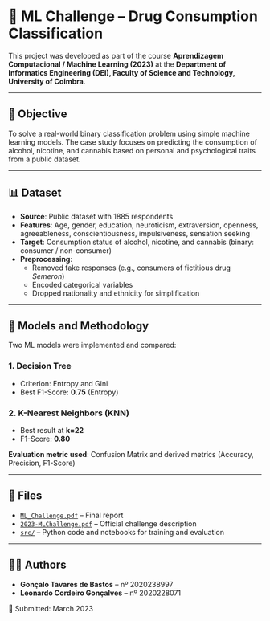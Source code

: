 # 🧠 ML Challenge – Drug Consumption Classification

This project was developed as part of the course **Aprendizagem Computacional / Machine Learning (2023)** at the **Department of Informatics Engineering (DEI), Faculty of Science and Technology, University of Coimbra**.

---

## 🎯 Objective

To solve a real-world binary classification problem using simple machine learning models. The case study focuses on predicting the consumption of alcohol, nicotine, and cannabis based on personal and psychological traits from a public dataset.

---

## 📊 Dataset

- **Source**: Public dataset with 1885 respondents
- **Features**: Age, gender, education, neuroticism, extraversion, openness, agreeableness, conscientiousness, impulsiveness, sensation seeking
- **Target**: Consumption status of alcohol, nicotine, and cannabis (binary: consumer / non-consumer)
- **Preprocessing**:
  - Removed fake responses (e.g., consumers of fictitious drug *Semeron*)
  - Encoded categorical variables
  - Dropped nationality and ethnicity for simplification

---

## 🧪 Models and Methodology

Two ML models were implemented and compared:

### 1. **Decision Tree**
- Criterion: Entropy and Gini
- Best F1-Score: **0.75** (Entropy)

### 2. **K-Nearest Neighbors (KNN)**
- Best result at **k=22**
- F1-Score: **0.80**

**Evaluation metric used**: Confusion Matrix and derived metrics (Accuracy, Precision, F1-Score)

---

## 📂 Files

- [`ML_Challenge.pdf`](./ML_Challenge.pdf) – Final report
- [`2023-MLChallenge.pdf`](./2023-MLChallenge.pdf) – Official challenge description
- [`src/`](./src/) – Python code and notebooks for training and evaluation

---

## 👨‍🎓 Authors

- **Gonçalo Tavares de Bastos** – nº 2020238997  
- **Leonardo Cordeiro Gonçalves** – nº 2020228071  

📅 Submitted: March 2023
